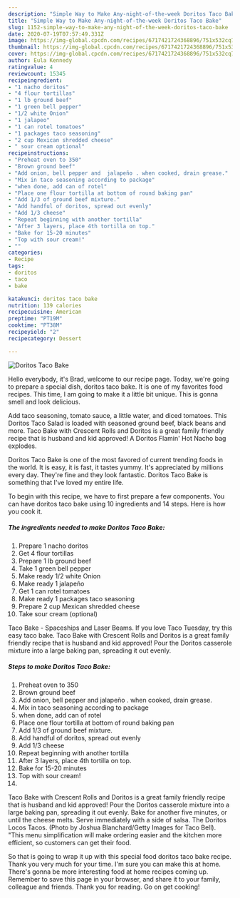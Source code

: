 ```yaml
---
description: "Simple Way to Make Any-night-of-the-week Doritos Taco Bake"
title: "Simple Way to Make Any-night-of-the-week Doritos Taco Bake"
slug: 1152-simple-way-to-make-any-night-of-the-week-doritos-taco-bake
date: 2020-07-19T07:57:49.331Z
image: https://img-global.cpcdn.com/recipes/6717421724368896/751x532cq70/doritos-taco-bake-recipe-main-photo.jpg
thumbnail: https://img-global.cpcdn.com/recipes/6717421724368896/751x532cq70/doritos-taco-bake-recipe-main-photo.jpg
cover: https://img-global.cpcdn.com/recipes/6717421724368896/751x532cq70/doritos-taco-bake-recipe-main-photo.jpg
author: Eula Kennedy
ratingvalue: 4
reviewcount: 15345
recipeingredient:
- "1 nacho doritos"
- "4 flour tortillas"
- "1 lb ground beef"
- "1 green bell pepper"
- "1/2 white Onion"
- "1 jalapeo"
- "1 can rotel tomatoes"
- "1 packages taco seasoning"
- "2 cup Mexican shredded cheese"
- " sour cream optional"
recipeinstructions:
- "Preheat oven to 350"
- "Brown ground beef"
- "Add onion, bell pepper and  jalapeño . when cooked, drain grease."
- "Mix in taco seasoning according to package"
- "when done, add can of rotel"
- "Place one flour tortilla at bottom of round baking pan"
- "Add 1/3 of ground beef mixture."
- "Add handful of doritos, spread out evenly"
- "Add 1/3 cheese"
- "Repeat beginning with another tortilla"
- "After 3 layers, place 4th tortilla on top."
- "Bake for 15-20 minutes"
- "Top with sour cream!"
- ""
categories:
- Recipe
tags:
- doritos
- taco
- bake

katakunci: doritos taco bake 
nutrition: 139 calories
recipecuisine: American
preptime: "PT19M"
cooktime: "PT38M"
recipeyield: "2"
recipecategory: Dessert

---
```



![Doritos Taco Bake](https://img-global.cpcdn.com/recipes/6717421724368896/751x532cq70/doritos-taco-bake-recipe-main-photo.jpg)

Hello everybody, it's Brad, welcome to our recipe page. Today, we're going to prepare a special dish, doritos taco bake. It is one of my favorites food recipes. This time, I am going to make it a little bit unique. This is gonna smell and look delicious.

Add taco seasoning, tomato sauce, a little water, and diced tomatoes. This Doritos Taco Salad is loaded with seasoned ground beef, black beans and more. Taco Bake with Crescent Rolls and Doritos is a great family friendly recipe that is husband and kid approved! A Doritos Flamin&#39; Hot Nacho bag explodes.

Doritos Taco Bake is one of the most favored of current trending foods in the world. It is easy, it is fast, it tastes yummy. It's appreciated by millions every day. They're fine and they look fantastic. Doritos Taco Bake is something that I've loved my entire life.


To begin with this recipe, we have to first prepare a few components. You can have doritos taco bake using 10 ingredients and 14 steps. Here is how you cook it.

<!--inarticleads1-->

##### The ingredients needed to make Doritos Taco Bake:

1. Prepare 1 nacho doritos
1. Get 4 flour tortillas
1. Prepare 1 lb ground beef
1. Take 1 green bell pepper
1. Make ready 1/2 white Onion
1. Make ready 1 jalapeño
1. Get 1 can rotel tomatoes
1. Make ready 1 packages taco seasoning
1. Prepare 2 cup Mexican shredded cheese
1. Take  sour cream (optional)


Taco Bake - Spaceships and Laser Beams. If you love Taco Tuesday, try this easy taco bake. Taco Bake with Crescent Rolls and Doritos is a great family friendly recipe that is husband and kid approved! Pour the Doritos casserole mixture into a large baking pan, spreading it out evenly. 

<!--inarticleads2-->

##### Steps to make Doritos Taco Bake:

1. Preheat oven to 350
1. Brown ground beef
1. Add onion, bell pepper and  jalapeño . when cooked, drain grease.
1. Mix in taco seasoning according to package
1. when done, add can of rotel
1. Place one flour tortilla at bottom of round baking pan
1. Add 1/3 of ground beef mixture.
1. Add handful of doritos, spread out evenly
1. Add 1/3 cheese
1. Repeat beginning with another tortilla
1. After 3 layers, place 4th tortilla on top.
1. Bake for 15-20 minutes
1. Top with sour cream!
1. 


Taco Bake with Crescent Rolls and Doritos is a great family friendly recipe that is husband and kid approved! Pour the Doritos casserole mixture into a large baking pan, spreading it out evenly. Bake for another five minutes, or until the cheese melts. Serve immediately with a side of salsa. The Doritos Locos Tacos. (Photo by Joshua Blanchard/Getty Images for Taco Bell). &#34;This menu simplification will make ordering easier and the kitchen more efficient, so customers can get their food. 

So that is going to wrap it up with this special food doritos taco bake recipe. Thank you very much for your time. I'm sure you can make this at home. There's gonna be more interesting food at home recipes coming up. Remember to save this page in your browser, and share it to your family, colleague and friends. Thank you for reading. Go on get cooking!
